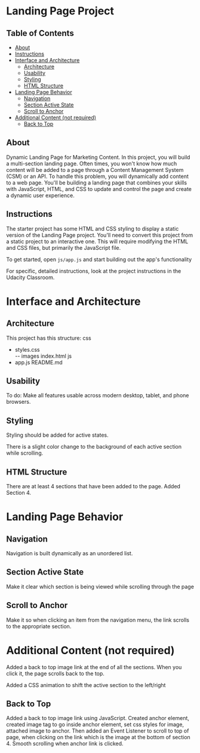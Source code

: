 # Landing Page Project

## Table of Contents

* [About](#about)
* [Instructions](#instructions)
* [Interface and Architecture](#interface-and-architecture)
    - [Architecture](#architecture)
    - [Usability](#usability)
    - [Styling](#styling)
    - [HTML Structure](#html-structure)
* [Landing Page Behavior](#landing-page-behavior)
    - [Navigation](#navigation)
    - [Section Active State](#section-active-state)
    - [Scroll to Anchor](#scroll-to-anchor)
* [Additional Content (not required)](#additional-content-not-required)
    - [Back to Top](#back-to-top)

## About

Dynamic Landing Page for Marketing Content.
In this project, you will build a multi-section landing page. Often times, you won't know how much content will be added to a page through a Content Management System (CSM) or an API. To handle this problem, you will dynamically add content to a web page. You'll be building a landing page that combines your skills with JavaScript, HTML, and CSS to update and control the page and create a dynamic user experience.

## Instructions

The starter project has some HTML and CSS styling to display a static version of the Landing Page project. You'll need to convert this project from a static project to an interactive one. This will require modifying the HTML and CSS files, but primarily the JavaScript file.

To get started, open `js/app.js` and start building out the app's functionality

For specific, detailed instructions, look at the project instructions in the Udacity Classroom.

# Interface and Architecture

## Architecture

This project has this structure:
css
- styles.css  
-- images
index.html
js
- app.js
README.md

## Usability

To do: Make all features usable across modern desktop, tablet, and phone browsers.

## Styling

Styling should be added for active states.

There is a slight color change to the background of each active section while scrolling.

## HTML Structure

There are at least 4 sections that have been added to the page. Added Section 4.

# Landing Page Behavior

## Navigation

Navigation is built dynamically as an unordered list.

## Section Active State

Make it clear which section is being viewed while scrolling through the page

## Scroll to Anchor

Make it so when clicking an item from the navigation menu, the link scrolls to the appropriate section.

# Additional Content (not required)

Added a back to top image link at the end of all the sections. When you click it, the page scrolls back to the top.

Added a CSS animation to shift the active section to the left/right

## Back to Top

Added a back to top image link using JavaScript. Created anchor element, created image tag to go inside anchor element, set css styles for image, attached image to anchor. Then added an Event Listener to scroll to top of page, when clicking on the link which is the image at the bottom of section 4. Smooth scrolling when anchor link is clicked.
